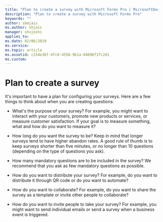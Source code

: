 ```yaml
---
title: "Plan to create a survey with Microsoft Forms Pro | MicrosoftDocs"
description: "Plan to create a survey with Microsoft Forms Pro"
keywords: ""
author: sbmjais
ms.author: shjais
manager: shujoshi
applies_to: 
ms.date: 02/06/2019
ms.service: 
ms.topic: article
ms.assetid: c154e3bf-4fc8-4558-9b1a-04696f1fc2d1
ms.custom: 
---
```

# Plan to create a survey

It's important to have a plan for configuring your surveys. Here are a few things to think about when you are creating questions:

<!--note from editor: Second to last bullet item--If this is this referring to collaborating on creating the survey, move to be the first list item. -->
-   What's the purpose of your survey? For example, you might want to interact with your customers, promote new products or services, or measure customer satisfaction. If your goal is to measure something, what and how do you want to measure it?

-   How long do you want the survey to be? Keep in mind that longer surveys tend to have higher abandon rates. A good rule of thumb is to keep surveys shorter than five minutes, or no longer than 10 questions (depending on the type of questions you ask).

-   How many mandatory questions are to be included in the survey? We recommend that you ask as few mandatory questions as possible.

-   How do you want to distribute your survey? For example, do you want to distribute it through QR code or do you want to automate?

-   How do you want to collaborate? For example, do you want to share the survey as a template or invite other people to collaborate?

-   How do you want to invite people to take your survey? For example, you might want to send individual emails or send a survey when a business event is triggered.

